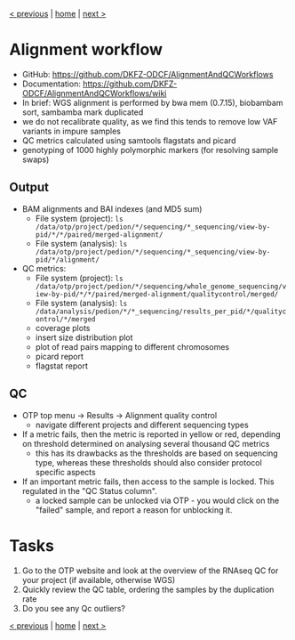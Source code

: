 [< previous](workflows.md)  |  [home](README.md)  |  [next >](snv.md) 

# Alignment workflow

- GitHub: https://github.com/DKFZ-ODCF/AlignmentAndQCWorkflows
- Documentation: https://github.com/DKFZ-ODCF/AlignmentAndQCWorkflows/wiki
- In brief: WGS alignment is performed by bwa mem (0.7.15), biobambam sort, sambamba mark duplicated
- we do not recalibrate quality, as we find this tends to remove low VAF variants in impure samples
- QC metrics calculated using samtools flagstats and picard
- genotyping of 1000 highly polymorphic markers (for resolving sample swaps)

## Output

- BAM alignments and BAI indexes (and MD5 sum)
     - File system (project): `ls /data/otp/project/pedion/*/sequencing/*_sequencing/view-by-pid/*/*/paired/merged-alignment/`
     - File system (analysis): `ls /data/otp/project/pedion/*/sequencing/*_sequencing/view-by-pid/*/alignment/`
- QC metrics:
     - File system (project): `ls /data/otp/project/pedion/*/sequencing/whole_genome_sequencing/view-by-pid/*/*/paired/merged-alignment/qualitycontrol/merged/`
     - File system (analysis): `ls /data/analysis/pedion/*/*_sequencing/results_per_pid/*/qualitycontrol/*/merged`
     - coverage plots
     - insert size distribution plot
     - plot of read pairs mapping to different chromosomes
     - picard report
     - flagstat report

## QC
- OTP top menu -> Results -> Alignment quality control
     - navigate different projects and different sequencing types
- If a metric fails, then the metric is reported in yellow or red, depending on threshold determined on analysing several thousand QC metrics
     - this has its drawbacks as the thresholds are based on sequencing type, whereas these thresholds should also consider protocol specific aspects
- If an important metric fails, then access to the sample is locked. This regulated in the "QC Status column".
     - a locked sample can be unlocked via OTP - you would click on the "failed" sample, and report a reason for unblocking it.
     
# Tasks

1. Go to the OTP website and look at the overview of the RNAseq QC for your project (if available, otherwise WGS)
2. Quickly review the QC table, ordering the samples by the duplication rate
3. Do you see any Qc outliers?
     
[< previous](workflows.md)  |  [home](README.md)  |  [next >](snv.md) 
 
